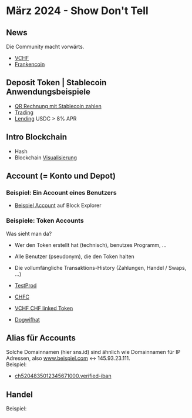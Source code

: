 # März 2024 - Show Don't Tell

## News
Die Community macht vorwärts.
- [VCHF](https://vnx.li/vchf/)
- [Frankencoin](https://www.frankencoin.com/)

## Deposit Token | Stablecoin Anwendungsbeispiele
- [QR Rechnung mit Stablecoin zahlen](https://app.gbits.io/)
- [Trading](https://pro.prism.ag/)
- [Lending](https://solend.fi/dashboard) USDC > 8% APR

## Intro Blockchain
- Hash
- Blockchain
[Visualisierung](https://blockchains.web-lab.at/bc-demos/blockchain/blockchain.html)

## Account (= Konto und Depot)

### Beispiel: Ein Account eines Benutzers
- [Beispiel Account](https://solscan.io/account/JBL2idfXZJpsaErVMYRut8fDdwXntJD7fUNJpnaUCmS6) auf Block Explorer

### Beispiele: Token Accounts
Was sieht man da?
- Wer den Token erstellt hat (technisch), benutzes Programm, ...
- Alle Benutzer (pseudonym), die den Token halten 
- Die vollumfängliche Transaktions-History (Zahlungen, Handel / Swaps, ...)

- [TestProd](https://solscan.io/token/FyzU9ZUUgwndFMYZjLCLZwCiFZ3Y8aknvtWKgTx7Wz1M)
- [CHFC](https://solscan.io/token/zbWjn4dSFe5R5fmzqNi5UUi9cppLxvxxpDKFHnURA5k)
- [VCHF CHF linked Token](https://solscan.io/token/AhhdRu5YZdjVkKR3wbnUDaymVQL2ucjMQ63sZ3LFHsch)
- [Dogwifhat](https://solscan.io/token/EKpQGSJtjMFqKZ9KQanSqYXRcF8fBopzLHYxdM65zcjm)

## Alias für Accounts 
Solche Domainnamen (hier sns.id) sind ähnlich wie Domainnamen für IP Adressen, also www.beispiel.com <-> 145.93.23.111.  
Beispiel:  
- [ch5204835012345671000.verified-iban](https://www.sns.id/domain?domain=ch5204835012345671000.verified-iban)

## Handel 
Beispiel:

